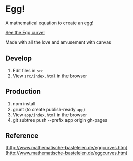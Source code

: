 # Egg!

A mathematical equation to create an egg!

[See the Egg curve!](http://alyssaq.github.io/egg)

Made with all the love and amusement with canvas

## Develop
1. Edit files in `src`
1. View `src/index.html` in the browser

## Production
1. npm install
1. grunt (to create publish-ready `app`)
1. View `app/index.html` in the browser
1. git subtree push --prefix app origin gh-pages

## Reference
[http://www.mathematische-basteleien.de/eggcurves.htm](http://www.mathematische-basteleien.de/eggcurves.htm)

